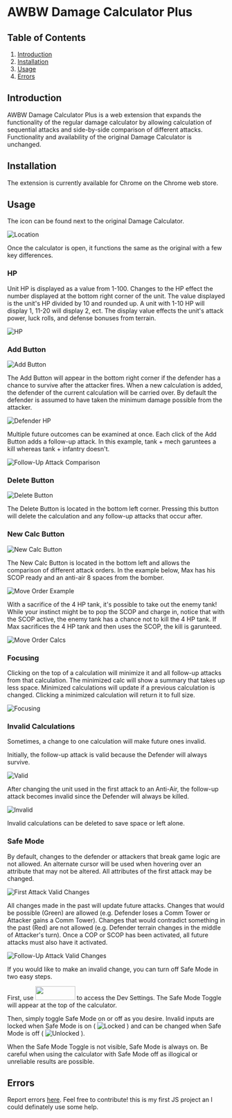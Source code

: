 # AWBW Damage Calculator Plus

## Table of Contents
1. [Introduction](#introduction)
2. [Installation](#installation)
3. [Usage](#usage)
4. [Errors](#errors)

## Introduction
AWBW Damage Calculator Plus is a web extension that expands the functionality of the regular damage calculator by allowing calculation of sequential attacks and side-by-side comparison of different attacks. 
Functionality and availability of the original Damage Calculator is unchanged.

## Installation
The extension is currently available for Chrome on the Chrome web store.

## Usage
The icon can be found next to the original Damage Calculator.

![Location](images/tutorial/toggle_location.png)

Once the calculator is open, it functions the same as the original with a few key differences.

### HP
Unit HP is displayed as a value from 1-100. Changes to the HP effect the number displayed at the bottom right corner of the unit. 
The value displayed is the unit's HP divided by 10 and rounded up. A unit with 1-10 HP will display 1, 11-20 will display 2, ect.
The display value effects the unit's attack power, luck rolls, and defense bonuses from terrain. 

![HP](images/tutorial/hp_display.png)

### Add Button
![Add Button](images/add_icon.png)

The Add Button will appear in the bottom right corner if the defender has a chance to survive after the attacker fires.
When a new calculation is added, the defender of the current calculation will be carried over. By default the defender is assumed to have taken the minimum damage possible from the attacker.

![Defender HP](images/tutorial/defender_hp.png)

Multiple future outcomes can be examined at once. Each click of the Add Button adds a follow-up attack.
In this example, tank + mech garuntees a kill whereas tank + infantry doesn't.

![Follow-Up Attack Comparison](images/tutorial/multiple_paths.png)

### Delete Button
![Delete Button](images/delete_icon.png)

The Delete Button is located in the bottom left corner. Pressing this button will delete the calculation and any follow-up attacks that occur after.

### New Calc Button
![New Calc Button](images/new_calc_icon_20x20.png)

The New Calc Button is located in the bottom left and allows the comparison of different attack orders. 
In the example below, Max has his SCOP ready and an anti-air 8 spaces from the bomber. 

![Move Order Example](images/tutorial/calc_comparison_game.png)

With a sacrifice of the 4 HP tank, it's possible to take out the enemy tank! While your instinct might be to pop the SCOP and charge in, notice that with the SCOP active, the enemy tank has a chance not to kill the 4 HP tank. If Max sacrifices the 4 HP tank and then uses the SCOP, the kill is garunteed.

![Move Order Calcs](images/tutorial/calc_comparison.png)

### Focusing
Clicking on the top of a calculation will minimize it and all follow-up attacks from that calculation. The minimized calc will show a summary that takes up less space.
Minimized calculations will update if a previous calculation is changed. Clicking a minimized calculation will return it to full size.

![Focusing](images/tutorial/focus.png)

### Invalid Calculations
Sometimes, a change to one calculation will make future ones invalid. 

Initially, the follow-up attack is valid because the Defender will always survive.

![Valid](images/tutorial/valid.png)

After changing the unit used in the first attack to an Anti-Air, the follow-up attack becomes invalid since the Defender will always be killed.

![Invalid](images/tutorial/invalid.png)

Invalid calculations can be deleted to save space or left alone.

### Safe Mode
By default, changes to the defender or attackers that break game logic are not allowed. An alternate cursor will be used when hovering over an attribute that may not be altered.
All attributes of the first attack may be changed.

![First Attack Valid Changes](images/tutorial/root_valid.png)

All changes made in the past will update future attacks. Changes that would be possible (Green) are allowed (e.g. Defender loses a Comm Tower or Attacker gains a Comm Tower).
Changes that would contradict something in the past (Red) are not allowed (e.g. Defender terrain changes in the middle of Attacker's turn).
Once a COP or SCOP has been activated, all future attacks must also have it activated.

![Follow-Up Attack Valid Changes](images/tutorial/follow_up_valid.png)

If you would like to make an invalid change, you can turn off Safe Mode in two easy steps.

First, use <img src="images/tutorial/keyboard_shortcut.png" width="92px" height="32px"/> to access the Dev Settings. The Safe Mode Toggle will appear at the top of the calculator.

Then, simply toggle Safe Mode on or off as you desire. Invalid inputs are locked when Safe Mode is on ( ![Locked](images/lock_icon.png) ) and can be changed when Safe Mode is off ( ![Unlocked](images/unlock_icon.png) ).

When the Safe Mode Toggle is not visible, Safe Mode is always on.
Be careful when using the calculator with Safe Mode off as illogical or unreliable results are possible.

## Errors
Report errors [here](https://forms.gle/zyKQuBn7xkgqtNSr5).
Feel free to contribute! this is my first JS project an I could definately use some help.
